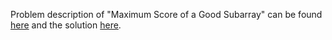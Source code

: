 Problem description of "Maximum Score of a Good Subarray" can be found [here](https://leetcode.com/problems/maximum-score-of-a-good-subarray/) and the solution [here](https://github.com/aurimas13/Solutions-To-Problems/blob/main/LeetCode/Python%20Solutions/Maximum%20Score%20of%20a%20Good%20Subarray/maximum.py).

